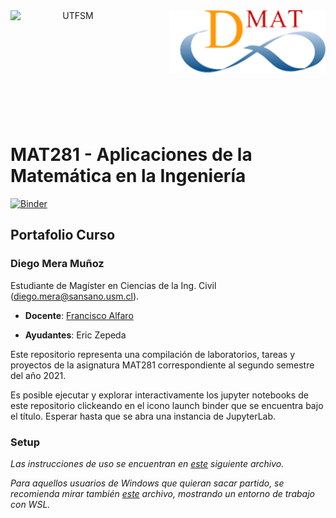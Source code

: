 <header>
<img src="https://upload.wikimedia.org/wikipedia/commons/4/47/Logo_UTFSM.png" width=200 alt="UTFSM" align="left"/>
<img src="./images/dmat.png" alt="DMAT" align="right"/>
</header>
</br></br></br></br></br>

</br>
</br>


# MAT281 - Aplicaciones de la Matemática en la Ingeniería

[![Binder](https://mybinder.org/badge_logo.svg)](https://mybinder.org/v2/gh/{GITHUB_USER}/mat281_portfolio_template/master?urlpath=lab)

## Portafolio Curso
### **Diego Mera Muñoz**

Estudiante de Magíster en Ciencias de la Ing. Civil (diego.mera@sansano.usm.cl).

* **Docente**: [Francisco Alfaro](https://matematica.usm.cl/francisco-alfaro-medina/)

* **Ayudantes**: Eric Zepeda

Este repositorio representa una compilación de laboratorios, tareas y proyectos de la asignatura MAT281 correspondiente al segundo semestre del año 2021.

Es posible ejecutar y explorar interactivamente los jupyter notebooks de este repositorio clickeando en el icono launch binder que se encuentra bajo el título. Esperar hasta que se abra una instancia de JupyterLab.

### Setup

*Las instrucciones de uso se encuentran en [este](setup.md) siguiente archivo.*

*Para aquellos usuarios de Windows que quieran sacar partido, se recomienda mirar también [este](wsl_ds_toolkit.md) archivo, mostrando un entorno de trabajo con WSL.*

